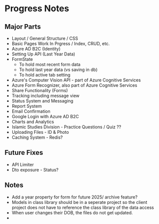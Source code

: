 # Progress Notes

## Major Parts
- Layout / General Structure / CSS
- Basic Pages Work In Prgress / Index, CRUD, etc.
- Azure AD B2C (Identity)
- Setting Up API (Last Year Data)
- FormState
	+ To hold most recent form data
	+ To hold last year data (vs saving in db)
	+ To hold active tab setting
- Azure's Computer Vision API - part of Azure Cognitive Services
- Azure Form Recognizer, also part of Azure Cognitive Services
- Share Functionality (Forms)
- Tracking including message view
- Status System and Messaging
- Report System
- Email Confirmation
- Google Login with Azure AD B2C
- Charts and Analytics 
- Islamic Studies Division - Practice Questions / Quiz ??
- Uploading Files - ID & Photo
- Caching System - Redis?

## Future Fixes
- API Limiter
- Dto exposure - Status?

## Notes
- Add a year property for form for future 2025/ archive feature?
- Models in class library should be in a seperate project so the client project does not have to reference the class library of the data access
- When user changes their DOB, the files do not get updated. 
- 